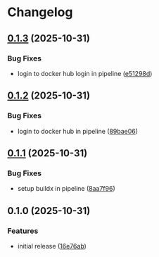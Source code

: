 # Changelog

## [0.1.3](https://github.com/0x464e/traefik-opnsense-sync/compare/v0.1.2...v0.1.3) (2025-10-31)


### Bug Fixes

* login to docker hub login in pipeline ([e51298d](https://github.com/0x464e/traefik-opnsense-sync/commit/e51298dace497118faa48e48f7e48fe78387063f))

## [0.1.2](https://github.com/0x464e/traefik-opnsense-sync/compare/v0.1.1...v0.1.2) (2025-10-31)


### Bug Fixes

* login to docker hub in pipeline ([89bae06](https://github.com/0x464e/traefik-opnsense-sync/commit/89bae066e9aae0ba6f6b9048d99dbe21733e7af1))

## [0.1.1](https://github.com/0x464e/traefik-opnsense-sync/compare/v0.1.0...v0.1.1) (2025-10-31)


### Bug Fixes

* setup buildx in pipeline ([8aa7f96](https://github.com/0x464e/traefik-opnsense-sync/commit/8aa7f963ce4a58cbffb11e57a9bbf33731be10db))

## 0.1.0 (2025-10-31)


### Features

* initial release ([16e76ab](https://github.com/0x464e/traefik-opnsense-sync/commit/16e76ab519d9bdeca95ba3955c601cfaa1b1e714))
